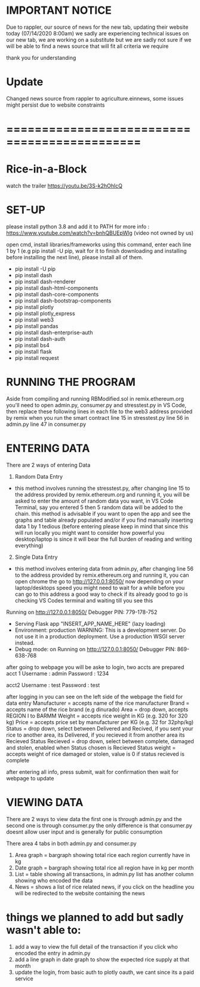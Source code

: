 # IMPORTANT NOTICE
Due to rappler, our source of news for the new tab, updating their website today (07/14/2020 8:00am) we sadly are experiencing technical issues on our new tab,
we are working on a substitute but we are sadly not sure if we will be able to find a news source that will fit all criteria we require

thank you for understanding
# Update
Changed news source from rappler to agriculture.einnews, some issues might persist due to website constraints
# =============================================


# Rice-in-a-Block

watch the trailer https://youtu.be/3S-k2hOhlcQ


# SET-UP
please install python 3.8 and add it to PATH
  for more info : https://www.youtube.com/watch?v=bnhQBUEpWlg (video not owned by us)

open cmd, install libraries/frameworks using this command, enter each line 1 by 1 (e.g pip install -U pip, wait for it to finish downloading and installing before installing the next line), please install all of them.

* pip install -U pip
* pip install dash
* pip install dash-renderer
* pip install dash-html-components
* pip install dash-core-components
* pip install dash-bootstrap-components
* pip install plotly
* pip install plotly_express
* pip install web3
* pip install pandas
* pip install dash-enterprise-auth
* pip install dash-auth
* pip install bs4
* pip install flask
* pip install request

# RUNNING THE PROGRAM

Aside from compiling and running RBModified.sol in remix.ethereum.org you'll need to open admin.py, consumer.py and stresstest.py in VS Code, then replace these following lines in each file to the web3 address provided by remix when you run the smart contract 
line 15 in stresstest.py
line 56 in admin.py
line 47 in consumer.py


# ENTERING DATA 

There are 2 ways of entering Data
1. Random Data Entry
  - this method involves running the stresstest.py, after changing line 15 to the address provided by remix.ethereum.org and running it, you will be asked to enter the amount of random data you want, in VS Code Terminal, say you entered 5 then 5 random data will be added to the chain. this method is advisable if you want to open the app and see the graphs and table already populated and/or if you find manually inserting data 1 by 1 tedious
(before entering please keep in mind that since this will run locally you might want to consider how powerful you desktop/laptop is since it will bear the full burden of reading and writing everything)

2. Single Data Entry 
  - this method involves entering data from admin.py, after changing line 56 to the address provided by remix.ethereum.org and running it, you can open chrome the go to http://127.0.0.1:8050/ now depending on your laptop/desktops speed you might need to wait for a while before you can go to this address a good way to check if its already good to go is checking VS Codes terminal and waiting till you see this

Running on http://127.0.0.1:8050/
Debugger PIN: 779-178-752
 * Serving Flask app "INSERT_APP_NAME_HERE" (lazy loading)
 * Environment: production
   WARNING: This is a development server. Do not use it in a production deployment.
   Use a production WSGI server instead.
 * Debug mode: on
Running on http://127.0.0.1:8050/
Debugger PIN: 869-638-768

after going to webpage you will be aske to login, two accts are prepared
acct 1
Username : admin
Password : 1234

acct2
Username : test
Password : test

after logging in you can see on the left side of the webpage the field for data entry 
Manufacturer = accepts name of the rice manufacturer
Brand = accepts name of the rice brand (e.g dinurado)
Area = drop down, accepts REGION I to BARMM
Weight = accepts rice weight in KG (e.g. 320 for 320 kg)
Price = accepts price set by manufacturer per KG (e.g. 32 for 32php/kg)
Status = drop down, select between Delivered and Recived, if you sent your rice to another area, its Delivered, if you recieved it from another area its Recieved
Status Recieved = drop down, select between complete, damaged and stolen, enabled when Status chosen is Recieved
Status weight = accepts weight of rice damaged or stolen, value is 0 if status recieved is complete

after entering all info, press submit, wait for confirmation then wait for webpage to update

# VIEWING DATA

There are 2 ways to view data the first one is through admin.py and the second one is through consumer.py the only difference is that consumer.py doesnt allow user input and is generally for public consumption

There area 4 tabs in both admin.py and consumer.py 
1. Area graph = bargraph showing total rice each region currently have in kg
2. Date graph = bargraph showing total rice all region have in kg per month 
3. List = table showing all transactions, in admin.py list has another column showing who encoded the data
4. News = shows a list of rice related news, if you click on the headline you will be redirected to the website containing the news



# things we planned to add but sadly wasn't able to:
1. add a way to view the full detail of the transaction if you click who encoded the entry in admin.py
2. add a line graph in date graph to show the expected rice supply at that month 
3. update the login, from basic auth to plotly oauth, we cant since its a paid service 


